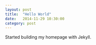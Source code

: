 ```yaml
---
layout: post
title:  "Hello World"
date:   2014-11-29 10:30:00
category: post
---
```

Started building my homepage with Jekyll.
